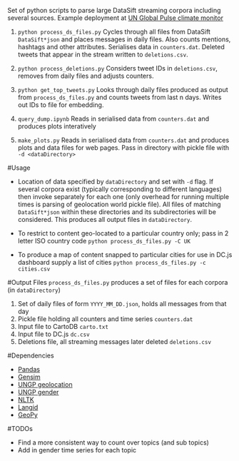 Set of python scripts to parse large DataSift streaming corpora including several sources. Example deployment at [UN Global Pulse climate monitor](http://unglobalpulse.net/climate/)

1. ```python process_ds_files.py```
Cycles through all files from DataSift ```DataSift*json``` and places messages in daily files. Also counts mentions, hashtags and other attributes. Serialises data in ```counters.dat```. Deleted tweets that appear in the stream written to ```deletions.csv```.

2. ```python process_deletions.py```
Considers tweet IDs in ```deletions.csv```, removes from daily files and adjusts counters.

3. ```python get_top_tweets.py```
Looks through daily files produced as output from ```process_ds_files.py``` and counts tweets from last n days. Writes out IDs to file for embedding.

4. ```query_dump.ipynb```
Reads in serialised data from ```counters.dat``` and produces plots interatively

5. ```make_plots.py```
Reads in serialised data from ```counters.dat``` and produces plots and data files for web pages. Pass in directory with pickle file with ```-d <dataDirectory>```

#Usage
* Location of data specified by ```dataDirectory``` and set with ```-d``` flag. If several corpora exist (typically corresponding to different languages) then invoke separately for each one (only overhead for running multiple times is parsing of geolocation world pickle file).  All files of matching ```DataSift*json``` within these directories and its subdirectories will be considered. This produces all output files in ```dataDirectory```.

* To restrict to content geo-located to a particular country only; pass in 2 letter ISO country code ```python process_ds_files.py -C UK```

* To produce a map of content snapped to particular cities for use in DC.js dashboard supply a list of cities ```python process_ds_files.py -c cities.csv```

#Output Files
```process_ds_files.py``` produces a set of files for each corpora (in ```dataDirectory```)

1. Set of daily files of form ```YYYY_MM_DD.json```, holds all messages from that day
2. Pickle file holding all counters and time series ```counters.dat```
3. Input file to CartoDB ```carto.txt```
4. Input file to DC.js ```dc.csv```
5. Deletions file, all streaming messages later deleted ```deletions.csv```

#Dependencies
* [Pandas](http://pandas.pydata.org/)
* [Gensim](http://radimrehurek.com/gensim/)
* [UNGP geolocation](https://github.com/UNGlobalPulse/PLNY)
* [UNGP gender](https://github.com/UNGlobalPulse/PLNY)
* [NLTK](http://www.nltk.org/)
* [Langid](https://github.com/saffsd/langid.py)
* [GeoPy](https://pypi.python.org/pypi/geopy/1.3.0)

#TODOs

* Find a more consistent way to count over topics (and sub topics)
* Add in gender time series for each topic
